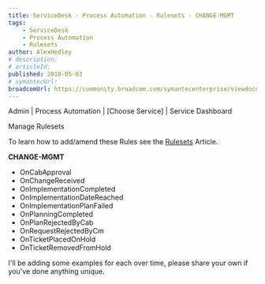 ```yaml
---
title: ServiceDesk - Process Automation - Rulesets - CHANGE-MGMT
tags:
    - ServiceDesk
    - Process Automation
    - Rulesets
author: AlexHedley
# description: 
# articleId: 
published: 2018-05-03
# symantecUrl:
broadcomUrl: https://community.broadcom.com/symantecenterprise/viewdocument/servicedesk-process-automation-11?CommunityKey=04ead5e9-3643-4118-b853-afa5a58710c6&tab=librarydocuments
---
```


<?# Markdown ?>
<?!^ "./../includes/posts/servicedesk-process-automation.md" /?>
<?#/ Markdown ?>

Admin | Process Automation | [Choose Service] | Service Dashboard
  
Manage Rulesets
  
To learn how to add/amend these Rules see the [Rulesets](https://community.broadcom.com/symantecenterprise/viewdocument?DocumentKey=38d43279-4c4d-41ba-a244-3d84b5d17f65&amp;CommunityKey=04ead5e9-3643-4118-b853-afa5a58710c6&amp;tab=librarydocuments) Article.
  
**CHANGE-MGMT**
  
- OnCabApproval
- OnChangeReceived
- OnImplementationCompleted
- OnImplementationDateReached
- OnImplementationPlanFailed
- OnPlanningCompleted
- OnPlanRejectedByCab
- OnRequestRejectedByCm
- OnTicketPlacedOnHold
- OnTicketRemovedFromHold

I'll be adding some examples for each over time, please share your own if you've done anything unique.
